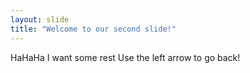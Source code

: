 ```yaml
---
layout: slide
title: "Welcome to our second slide!"
---
```

HaHaHa I want some rest
Use the left arrow to go back!
